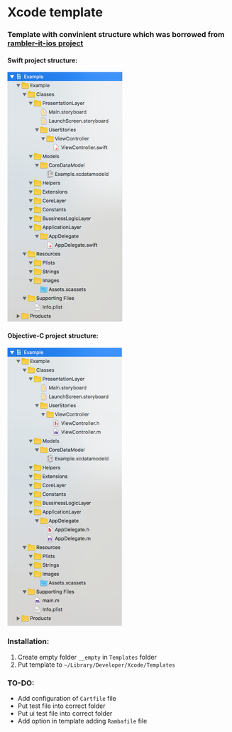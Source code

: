 # Xcode template

### Template with convinient structure which was borrowed from [rambler-it-ios project](https://github.com/rambler-digital-solutions/rambler-it-ios)


#### Swift project structure:
![Swift project example](./images/swiftExample.png)

#### Objective-C project structure:
![Swift project example](./images/objcExample.png)

### Installation:
1. Create empty folder `__empty` in `Templates` folder
2. Put template to `~/Library/Developer/Xcode/Templates`

### TO-DO:

* Add configuration of `Cartfile` file
* Put test file into correct folder
* Put ui test file into correct folder
* Add option in template adding `Rambafile` file

